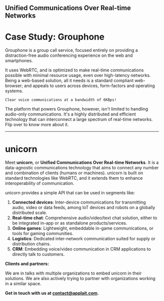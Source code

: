 ## Unified Communications Over Real-time Networks
# Case Study: Grouphone

Grouphone is a group call service, focused entirely on providing a distraction-free audio conferencing experience on the web and smartphones.

It uses WebRTC, and is optimized to make real-time communications possible with minimal resource usage, even over high-latency networks. Being a web-based solution, all it needs is a standard compliant web-browser; and appeals to users across devices, form-factors and operating systems.

```
Clear voice communications at a bandwidth of 6KBps!
```

The platform that powers Grouphone, however, isn't limited to handling audio-only communications. It's a highly distributed and efficient technology that can interconnect a large spectrum of real-time networks. Flip over to know more about it.

---

# unicorn

Meet **unicorn**, or **Unified Communications Over Real-time Networks**. It is a data-agnostic communications technology that aims to connect any number and combination of clients (humans or machines). unicorn is built on standard technologies like WebRTC, and it extends them to enhance interoperability of communication.

unicorn provides a simple API that can be used in segments like:

1. **Connected devices**: Inter-device communications for transmitting audio, video or data feeds, among IoT devices and robots on a globally distributed scale.
2. **Real-time chat**: Comprehensive audio/video/text chat solution, either to be integrated in-app or as standalone products/services.
3. **Online games**: Lightweight, embeddable in-game communications, or tools for gaming communities.
4. **Logistics**: Dedicated inter-network communication suited for supply or distribution chains.
5. **CRM**: Embedding voice/video communication in CRM applications to directly talk to customers.

**Clients and partners:**

We are in talks with multiple organizations to embed unicorn in their solutions. We are also actively trying to partner with organizations working in a similar space.

**Get in touch with us at contact@applait.com.**
